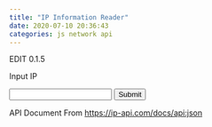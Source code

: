 ```yaml
---
title: "IP Information Reader"
date: 2020-07-10 20:36:43
categories: js network api
---
```


EDIT 0.1.5

<script>
function ipGet() {
  var x = document.forms["ipRead"]["inputIP"].value;
  var jsons = "";
  fetch('http://ip-api.com/json/'+x)
    .then(function(response) {
      return response.json();
    })
    .then(function(cont) {
      jsons = JSON.stringify(cont);
      console.log(JSON.stringify(cont));
    });
}
</script>

Input IP

<form name="ipRead" onsubmit="return ipGet()">
<input type="text" name="inputIP">
<input type="button" value="Submit">
</form>

API Document From https://ip-api.com/docs/api:json


<!-- Advertisement -->

<script async src="https://pagead2.googlesyndication.com/pagead/js/adsbygoogle.js"></script>
<!-- github -->
<ins class="adsbygoogle"
     style="display:block"
     data-ad-client="ca-pub-2393564017114032"
     data-ad-slot="7921062366"
     data-ad-format="auto"
     data-full-width-responsive="true"></ins>
<script>
     (adsbygoogle = window.adsbygoogle || []).push({});
</script>

<ins class="kakao_ad_area" style="display:none;" 
 data-ad-unit    = "DAN-qxi7q147vuif" 
 data-ad-width   = "320" 
 data-ad-height  = "100"></ins> 
<script type="text/javascript" src="//t1.daumcdn.net/kas/static/ba.min.js" async> </script>
